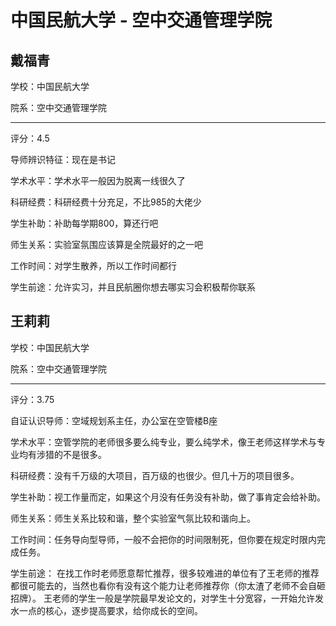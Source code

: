 # 中国民航大学 - 空中交通管理学院

## 戴福青

学校：中国民航大学

院系：空中交通管理学院

* * *

评分：4.5

导师辨识特征：现在是书记

学术水平：学术水平一般因为脱离一线很久了

科研经费：科研经费十分充足，不比985的大佬少

学生补助：补助每学期800，算还行吧

师生关系：实验室氛围应该算是全院最好的之一吧

工作时间：对学生散养，所以工作时间都行

学生前途：允许实习，并且民航圈你想去哪实习会积极帮你联系

## 王莉莉

学校：中国民航大学

院系：空中交通管理学院

* * *

评分：3.75

自证认识导师：空域规划系主任，办公室在空管楼B座

学术水平：空管学院的老师很多要么纯专业，要么纯学术，像王老师这样学术与专业均有涉猎的不是很多。

科研经费：没有千万级的大项目，百万级的也很少。但几十万的项目很多。

学生补助：视工作量而定，如果这个月没有任务没有补助，做了事肯定会给补助。

师生关系：师生关系比较和谐，整个实验室气氛比较和谐向上。

工作时间：任务导向型导师，一般不会把你的时间限制死，但你要在规定时限内完成任务。

学生前途： 在找工作时老师愿意帮忙推荐，很多较难进的单位有了王老师的推荐都很可能去的，当然也看你有没有这个能力让老师推荐你（你太渣了老师不会自砸招牌）。
王老师的学生一般是学院最早发论文的，对学生十分宽容，一开始允许发水一点的核心，逐步提高要求，给你成长的空间。
